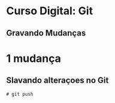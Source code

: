# Curso Digital: Git

## Gravando Mudanças 
# 1 mudança
## Slavando alteraçoes no Git
    # git push 
